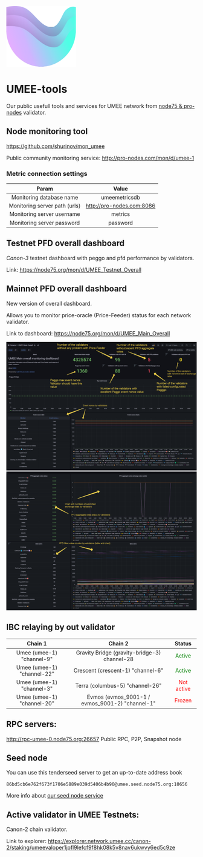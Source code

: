 ![UMEE_logo](https://github.com/the-node75/umee-tools/raw/main/umee-xsmall-logo%20.png)
# UMEE-tools
Our public usefull tools and services for UMEE network from [node75 & pro-nodes](https://www.mintscan.io/umee/validators/umeevaloper1vn5ysf7u9dssn2pm6h8agmqerxc5mq79p3e9ny) validator.

## Node monitoring tool

https://github.com/shurinov/mon_umee

Public community monitoring service: 
http://pro-nodes.com/mon/d/umee-1
### Metric connection settings
|Param | Value |
| :-:  | :-:|
Monitoring database name | umeemetricsdb
Monitoring server path (urls) | http://pro-nodes.com:8086
Monitoring server username | metrics
Monitoring server password | password

## Testnet  PFD overall dashboard

*Canon-3* testnet dashboard with peggo and pfd performance by validators.

Link: https://node75.org/mon/d/UMEE_Testnet_Overall

## Mainnet PFD overall dashboard

New version of overall dashboard. 

Allows you to monitor price-oracle (Price-Feeder) status for each network validator.

Link to dashboard: https://node75.org/mon/d/UMEE_Main_Overall

![Mainnet Overall Dashboard screenshort 0](https://github.com/the-node75/umee-tools/raw/main/Umee_Mainnet_Overall_Dashboard_v1_0.png "Mainnet Overall dashboard screenshort 0")
![Mainnet Overall Dashboard screenshort 1](https://github.com/the-node75/umee-tools/raw/main/Umee_Mainnet_Overall_Dashboard_v1_1.png "Mainnet Overall dashboard screenshort 1")

## IBC relaying by out validator

|Chain 1 | Chain 2 | Status |
| :-:  | :-:|  :-:|
Umee (umee-1) "channel-9" | Gravity Bridge (gravity-bridge-3) channel-28 | <font color='green'>Active</font>
Umee (umee-1) "channel-22" | Crescent (crescent-1) "channel-6" | <font color='green'>Active</font>
Umee (umee-1) "channel-3" | Terra (columbus-5) "channel-26" | <font color='red'>Not active</font>
Umee (umee-1) "channel-20" | Evmos (evmos_9001-1 / evmos_9001-2) "channel-1" | <font color='red'>Frozen</font>


## RPC servers:
http://rpc-umee-0.node75.org:26657
Public RPC, P2P, Snapshot node 

## Seed node 
You can use this tenderseed server to get an up-to-date address book
```
86bd5cb6e762f673f1706e5889e039d5406b4b90@umee.seed.node75.org:10656
```
More info about [our seed node service](https://node75.org/?page_id=2974)

## Active validator in UMEE Testnets:

Canon-2 chain validator.

Link to explorer: https://explorer.network.umee.cc/canon-2/staking/umeevaloper1jpfl9lefcf9f8hk08k5v8nav6ukwvy6ed5c9ze
